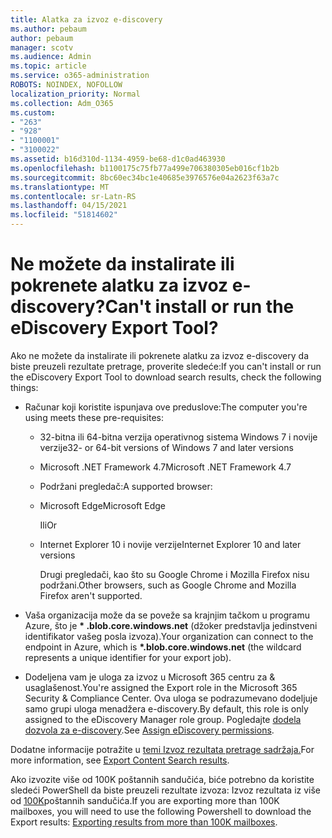 ```yaml
---
title: Alatka za izvoz e-discovery
ms.author: pebaum
author: pebaum
manager: scotv
ms.audience: Admin
ms.topic: article
ms.service: o365-administration
ROBOTS: NOINDEX, NOFOLLOW
localization_priority: Normal
ms.collection: Adm_O365
ms.custom:
- "263"
- "928"
- "1100001"
- "3100022"
ms.assetid: b16d310d-1134-4959-be68-d1c0ad463930
ms.openlocfilehash: b1100175c75fb77a499e706380305eb016cf1b2b
ms.sourcegitcommit: 8bc60ec34bc1e40685e3976576e04a2623f63a7c
ms.translationtype: MT
ms.contentlocale: sr-Latn-RS
ms.lasthandoff: 04/15/2021
ms.locfileid: "51814602"
---
```

# <a name="cant-install-or-run-the-ediscovery-export-tool"></a><span data-ttu-id="d0ce3-102">Ne možete da instalirate ili pokrenete alatku za izvoz e-discovery?</span><span class="sxs-lookup"><span data-stu-id="d0ce3-102">Can't install or run the eDiscovery Export Tool?</span></span>

<span data-ttu-id="d0ce3-103">Ako ne možete da instalirate ili pokrenete alatku za izvoz e-discovery da biste preuzeli rezultate pretrage, proverite sledeće:</span><span class="sxs-lookup"><span data-stu-id="d0ce3-103">If you can't install or run the eDiscovery Export Tool to download search results, check the following things:</span></span>
  
- <span data-ttu-id="d0ce3-104">Računar koji koristite ispunjava ove preduslove:</span><span class="sxs-lookup"><span data-stu-id="d0ce3-104">The computer you're using meets these pre-requisites:</span></span>

  - <span data-ttu-id="d0ce3-105">32-bitna ili 64-bitna verzija operativnog sistema Windows 7 i novije verzije</span><span class="sxs-lookup"><span data-stu-id="d0ce3-105">32- or 64-bit versions of Windows 7 and later versions</span></span>

  - <span data-ttu-id="d0ce3-106">Microsoft .NET Framework 4.7</span><span class="sxs-lookup"><span data-stu-id="d0ce3-106">Microsoft .NET Framework 4.7</span></span>

  - <span data-ttu-id="d0ce3-107">Podržani pregledač:</span><span class="sxs-lookup"><span data-stu-id="d0ce3-107">A supported browser:</span></span>

  - <span data-ttu-id="d0ce3-108">Microsoft Edge</span><span class="sxs-lookup"><span data-stu-id="d0ce3-108">Microsoft Edge</span></span>

    <span data-ttu-id="d0ce3-109">Ili</span><span class="sxs-lookup"><span data-stu-id="d0ce3-109">Or</span></span>

  - <span data-ttu-id="d0ce3-110">Internet Explorer 10 i novije verzije</span><span class="sxs-lookup"><span data-stu-id="d0ce3-110">Internet Explorer 10 and later versions</span></span>

    <span data-ttu-id="d0ce3-111">Drugi pregledači, kao što su Google Chrome i Mozilla Firefox nisu podržani.</span><span class="sxs-lookup"><span data-stu-id="d0ce3-111">Other browsers, such as Google Chrome and Mozilla Firefox aren't supported.</span></span>

- <span data-ttu-id="d0ce3-112">Vaša organizacija može da se poveže sa krajnjim tačkom u programu Azure, što je **\* .blob.core.windows.net** (džoker predstavlja jedinstveni identifikator vašeg posla izvoza).</span><span class="sxs-lookup"><span data-stu-id="d0ce3-112">Your organization can connect to the endpoint in Azure, which is **\*.blob.core.windows.net** (the wildcard represents a unique identifier for your export job).</span></span>

- <span data-ttu-id="d0ce3-113">Dodeljena vam je uloga za izvoz u Microsoft 365 centru za &amp; usaglašenost.</span><span class="sxs-lookup"><span data-stu-id="d0ce3-113">You're assigned the Export role in the Microsoft 365 Security &amp; Compliance Center.</span></span> <span data-ttu-id="d0ce3-114">Ova uloga se podrazumevano dodeljuje samo grupi uloga menadžera e-discovery.</span><span class="sxs-lookup"><span data-stu-id="d0ce3-114">By default, this role is only assigned to the eDiscovery Manager role group.</span></span> <span data-ttu-id="d0ce3-115">Pogledajte [dodela dozvola za e-discovery](https://docs.microsoft.com/microsoft-365/compliance/assign-ediscovery-permissions).</span><span class="sxs-lookup"><span data-stu-id="d0ce3-115">See [Assign eDiscovery permissions](https://docs.microsoft.com/microsoft-365/compliance/assign-ediscovery-permissions).</span></span>

<span data-ttu-id="d0ce3-116">Dodatne informacije potražite u [temi Izvoz rezultata pretrage sadržaja.](https://docs.microsoft.com/microsoft-365/compliance/export-search-results)</span><span class="sxs-lookup"><span data-stu-id="d0ce3-116">For more information, see [Export Content Search results](https://docs.microsoft.com/microsoft-365/compliance/export-search-results).</span></span>

<span data-ttu-id="d0ce3-117">Ako izvozite više od 100K poštannih sandučića, biće potrebno da koristite sledeći PowerShell da biste preuzeli rezultate izvoza: Izvoz rezultata iz više od  [100K](https://docs.microsoft.com/microsoft-365/compliance/export-search-results?view=o365-worldwide%23exporting-results-from-more-than-100000-mailboxes)poštannih sandučića.</span><span class="sxs-lookup"><span data-stu-id="d0ce3-117">If you are exporting more than 100K mailboxes, you will need to use the following Powershell to download the Export results:  [Exporting results from more than 100K mailboxes](https://docs.microsoft.com/microsoft-365/compliance/export-search-results?view=o365-worldwide%23exporting-results-from-more-than-100000-mailboxes).</span></span>